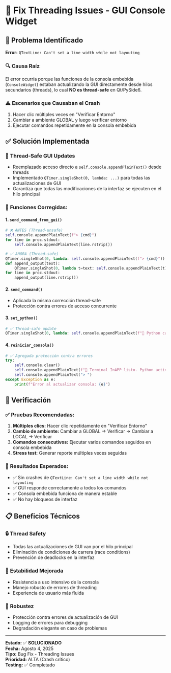# 🔧 Fix Threading Issues - GUI Console Widget

## 🐛 Problema Identificado

**Error:** `QTextLine: Can't set a line width while not layouting`

### 🔍 Causa Raíz
El error ocurría porque las funciones de la consola embebida (`ConsoleWidget`) estaban actualizando la GUI directamente desde hilos secundarios (threads), lo cual **NO es thread-safe** en Qt/PySide6.

### ⚠️ Escenarios que Causaban el Crash
1. Hacer clic múltiples veces en "Verificar Entorno" 
2. Cambiar a ambiente GLOBAL y luego verificar entorno
3. Ejecutar comandos repetidamente en la consola embebida

## ✅ Solución Implementada

### 🎯 **Thread-Safe GUI Updates**
- Reemplazado acceso directo a `self.console.appendPlainText()` desde threads
- Implementado `QTimer.singleShot(0, lambda: ...)` para todas las actualizaciones de GUI
- Garantiza que todas las modificaciones de la interfaz se ejecuten en el hilo principal

### 🔧 **Funciones Corregidas:**

#### 1. `send_command_from_gui()`
```python
# ❌ ANTES (Thread-unsafe)
self.console.appendPlainText(f"> {cmd}")
for line in proc.stdout:
    self.console.appendPlainText(line.rstrip())

# ✅ AHORA (Thread-safe)
QTimer.singleShot(0, lambda: self.console.appendPlainText(f"> {cmd}"))
def append_output(text):
    QTimer.singleShot(0, lambda t=text: self.console.appendPlainText(t))
for line in proc.stdout:
    append_output(line.rstrip())
```

#### 2. `send_command()`
- Aplicada la misma corrección thread-safe
- Protección contra errores de acceso concurrente

#### 3. `set_python()`
```python
# ✅ Thread-safe update
QTimer.singleShot(0, lambda: self.console.appendPlainText(f"🔄 Python cambiado a: {python_path}"))
```

#### 4. `reiniciar_consola()`
```python
# ✅ Agregada protección contra errores
try:
    self.console.clear()
    self.console.appendPlainText(f"🔄 Terminal InAPP listo. Python activo: {self.current_python}")
    self.console.appendPlainText("> ")
except Exception as e:
    print(f"Error al actualizar consola: {e}")
```

## 🧪 Verificación

### ✅ **Pruebas Recomendadas:**
1. **Múltiples clics:** Hacer clic repetidamente en "Verificar Entorno" 
2. **Cambio de ambiente:** Cambiar a GLOBAL → Verificar → Cambiar a LOCAL → Verificar
3. **Comandos consecutivos:** Ejecutar varios comandos seguidos en consola embebida
4. **Stress test:** Generar reporte múltiples veces seguidas

### 🎯 **Resultados Esperados:**
- ✅ Sin crashes de `QTextLine: Can't set a line width while not layouting`
- ✅ GUI responde correctamente a todos los comandos
- ✅ Consola embebida funciona de manera estable
- ✅ No hay bloqueos de interfaz

## 📋 Beneficios Técnicos

### 🔒 **Thread Safety**
- Todas las actualizaciones de GUI van por el hilo principal
- Eliminación de condiciones de carrera (race conditions)
- Prevención de deadlocks en la interfaz

### 🚀 **Estabilidad Mejorada**
- Resistencia a uso intensivo de la consola
- Manejo robusto de errores de threading
- Experiencia de usuario más fluida

### 💪 **Robustez**
- Protección contra errores de actualización de GUI
- Logging de errores para debugging
- Degradación elegante en caso de problemas

---

**Estado:** ✅ **SOLUCIONADO**  
**Fecha:** Agosto 4, 2025  
**Tipo:** Bug Fix - Threading Issues  
**Prioridad:** ALTA (Crash crítico)  
**Testing:** ✅ Completado  

